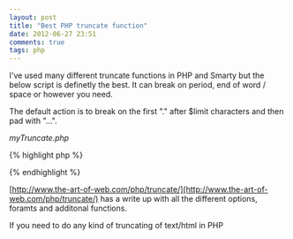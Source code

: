 ```yaml
---
layout: post
title: "Best PHP truncate function"
date: 2012-06-27 23:51
comments: true
tags: php
---
```


I've used many different truncate functions in PHP and Smarty but the below script is definetly the best.
It can break on period, end of word / space or however you need.

The default action is to break on the first "." after $limit characters and then pad with "...". 

_myTruncate.php_ 

{% highlight php %}
<?php
 
// Original PHP code by Chirp Internet: www.chirp.com.au
// Please acknowledge use of this code by including this header.
// http://www.the-art-of-web.com/php/truncate/
 
function myTruncate($string, $limit, $break=".", $pad="...")
{
  // return with no change if string is shorter than $limit
  if(strlen($string) <= $limit) return $string;
 
  // is $break present between $limit and the end of the string?
  if(false !== ($breakpoint = strpos($string, $break, $limit))) {
    if($breakpoint < strlen($string) - 1) {
      $string = substr($string, 0, $breakpoint) . $pad;
    }
  }
 
  return $string;
}
 
?>
{% endhighlight %}

[http://www.the-art-of-web.com/php/truncate/](http://www.the-art-of-web.com/php/truncate/) has a write up with all the different 
options, foramts and additonal functions.

If you need to do any kind of truncating of text/html in PHP
